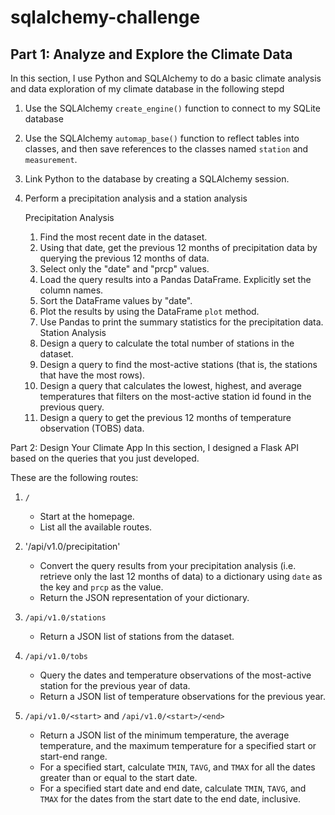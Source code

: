 # sqlalchemy-challenge
## Part 1: Analyze and Explore the Climate Data
In this section, I use Python and SQLAlchemy to do a basic climate analysis and data exploration of my climate database in the following stepd 

1. Use the SQLAlchemy `create_engine()` function to connect to my SQLite database

2. Use the SQLAlchemy `automap_base()` function to reflect tables into classes, and then save references to the classes named `station` and `measurement`.

3. Link Python to the database by creating a SQLAlchemy session.

4. Perform a precipitation analysis and a station analysis
   
   Precipitation Analysis
      1. Find the most recent date in the dataset.
      2. Using that date, get the previous 12 months of precipitation data by querying the previous 12 months of data.
      3. Select only the "date" and "prcp" values.
      4. Load the query results into a Pandas DataFrame. Explicitly set the column names.
      5. Sort the DataFrame values by "date".
      6. Plot the results by using the DataFrame `plot` method.
      7. Use Pandas to print the summary statistics for the precipitation data.
   Station Analysis
      1. Design a query to calculate the total number of stations in the dataset.
      2. Design a query to find the most-active stations (that is, the stations that have the most rows).
      3. Design a query that calculates the lowest, highest, and average temperatures that filters on the most-active station id found in the previous query.
      4. Design a query to get the previous 12 months of temperature observation (TOBS) data.


Part 2: Design Your Climate App
In this section, I designed a Flask API based on the queries that you just developed.

These are the following routes: 
   1. `/`
      - Start at the homepage. 
      - List all the available routes.
      
   2. '/api/v1.0/precipitation'
      - Convert the query results from your precipitation analysis (i.e. retrieve only the last 12 months of data) to a dictionary using `date` as the key and `prcp` as the value.
      - Return the JSON representation of your dictionary.

   3. `/api/v1.0/stations`
      - Return a JSON list of stations from the dataset.
      
   4. `/api/v1.0/tobs`
      - Query the dates and temperature observations of the most-active station for the previous year of data.
      - Return a JSON list of temperature observations for the previous year.

   5. `/api/v1.0/<start>` and `/api/v1.0/<start>/<end>`
      - Return a JSON list of the minimum temperature, the average temperature, and the maximum temperature for a specified start or start-end range.
      - For a specified start, calculate `TMIN`, `TAVG`, and `TMAX` for all the dates greater than or equal to the start date.
      - For a specified start date and end date, calculate `TMIN`, `TAVG`, and `TMAX` for the dates from the start date to the end date, inclusive.


